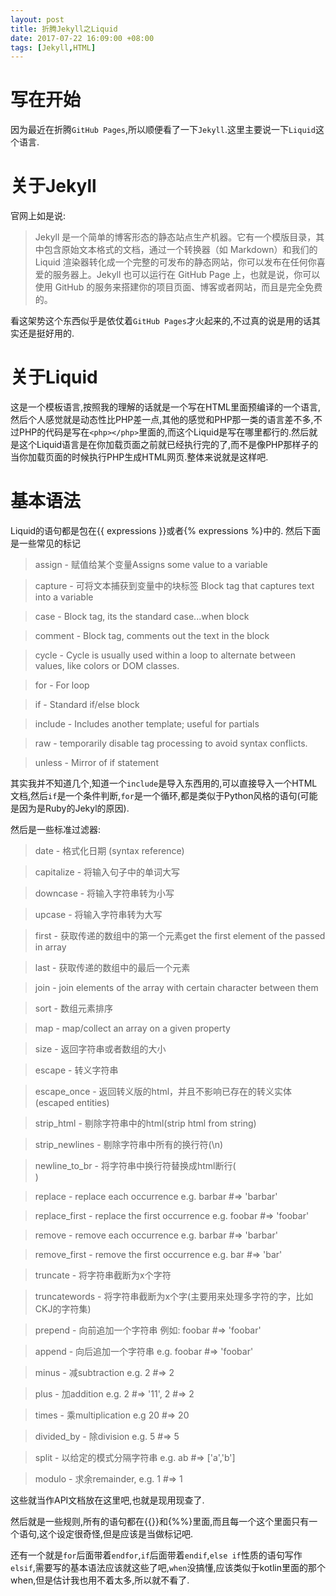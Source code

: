 ```yaml
---
layout: post
title: 折腾Jekyll之Liquid
date: 2017-07-22 16:09:00 +08:00
tags: [Jekyll,HTML]
---
```


# 写在开始
因为最近在折腾`GitHub Pages`,所以顺便看了一下`Jekyll`.这里主要说一下`Liquid`这个语言.
# 关于Jekyll
官网上如是说:

> Jekyll 是一个简单的博客形态的静态站点生产机器。它有一个模版目录，其中包含原始文本格式的文档，通过一个转换器（如 Markdown）和我们的 Liquid 渲染器转化成一个完整的可发布的静态网站，你可以发布在任何你喜爱的服务器上。Jekyll 也可以运行在 GitHub Page 上，也就是说，你可以使用 GitHub 的服务来搭建你的项目页面、博客或者网站，而且是完全免费的。

看这架势这个东西似乎是依仗着`GitHub Pages`才火起来的,不过真的说是用的话其实还是挺好用的.

# 关于Liquid
这是一个模板语言,按照我的理解的话就是一个写在HTML里面预编译的一个语言,然后个人感觉就是动态性比PHP差一点,其他的感觉和PHP那一类的语言差不多,不过PHP的代码是写在`<php></php>`里面的,而这个Liquid是写在哪里都行的.然后就是这个Liquid语言是在你加载页面之前就已经执行完的了,而不是像PHP那样子的当你加载页面的时候执行PHP生成HTML网页.整体来说就是这样吧.

# 基本语法
Liquid的语句都是包在{{ expressions }}或者{% expressions %}中的.
然后下面是一些常见的标记

> assign - 赋值给某个变量Assigns some value to a variable

> capture - 可将文本捕获到变量中的块标签 Block tag that captures text into a variable

> case - Block tag, its the standard case...when block

> comment - Block tag, comments out the text in the block

> cycle - Cycle is usually used within a loop to alternate between values, like colors or DOM classes.

> for - For loop

> if - Standard if/else block

> include - Includes another template; useful for partials

> raw - temporarily disable tag processing to avoid syntax conflicts.

> unless - Mirror of if statement

其实我并不知道几个,知道一个`include`是导入东西用的,可以直接导入一个HTML文档,然后`if`是一个条件判断,`for`是一个循环,都是类似于Python风格的语句(可能是因为是Ruby的Jekyl的原因).

然后是一些标准过滤器:
> date - 格式化日期 (syntax reference)

> capitalize - 将输入句子中的单词大写

> downcase - 将输入字符串转为小写

> upcase - 将输入字符串转为大写

> first - 获取传递的数组中的第一个元素get
the first element of the passed in array

> last - 获取传递的数组中的最后一个元素

> join - join elements of the array with certain character between them

> sort - 数组元素排序

> map - map/collect an array on a given property

> size - 返回字符串或者数组的大小

> escape - 转义字符串

> escape_once - 返回转义版的html，并且不影响已存在的转义实体(escaped entities)

> strip_html - 剔除字符串中的html(strip html from string)

> strip_newlines - 剔除字符串中所有的换行符(\n)

> newline_to_br - 将字符串中换行符替换成html断行(<br>)

> replace - replace each occurrence e.g. barbar #=> 'barbar'

> replace_first - replace the first occurrence e.g. foobar #=> 'foobar'

> remove - remove each occurrence e.g. barbar #=> 'barbar'

> remove_first - remove the first occurrence e.g. bar #=> 'bar'

> truncate - 将字符串截断为x个字符

> truncatewords - 将字符串截断为x个字(主要用来处理多字符的字，比如CKJ的字符集)

> prepend - 向前追加一个字符串 例如: foobar #=> 'foobar'

> append - 向后追加一个字符串 e.g. foobar #=> 'foobar'

> minus - 减subtraction e.g. 2 #=> 2

> plus - 加addition e.g. 2 #=> '11', 2 #=> 2

> times - 乘multiplication e.g 20 #=> 20

> divided_by - 除division e.g. 5 #=> 5

> split - 以给定的模式分隔字符串 e.g. ab #=> ['a','b']

> modulo - 求余remainder, e.g. 1 #=> 1

这些就当作API文档放在这里吧,也就是现用现查了.

然后就是一些规则,所有的语句都在{{}}和{%%}里面,而且每一个这个里面只有一个语句,这个设定很奇怪,但是应该是当做标记吧.

还有一个就是`for`后面带着`endfor`,`if`后面带着`endif`,`else if`性质的语句写作`elsif`,需要写的基本语法应该就这些了吧,`when`没搞懂,应该类似于kotlin里面的那个when,但是估计我也用不着太多,所以就不看了.
